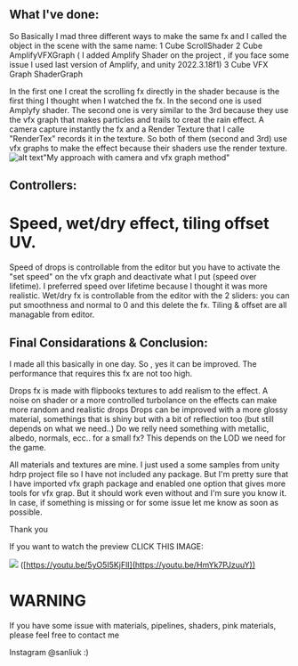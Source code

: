 ## What I've done:

So Basically I mad three different ways to make the same fx and I called the object  in the scene with the same name:
1 Cube ScrollShader
2 Cube AmplifyVFXGraph ( I added Amplify Shader on the project , if you face some issue I used last version of Amplify, and unity 2022.3.18f1)
3 Cube VFX Graph ShaderGraph

In the first one I creat the scrolling fx directly in the shader because is the first thing I thought when I watched the fx.
In the second one is used Amplyfy shader.
The second one is very similar to the 3rd because they use the vfx graph that makes particles and trails to creat the rain effect.
A camera capture instantly the fx and a Render Texture that I calle "RenderTex" records it in the texture.
So both of them (second and 3rd) use vfx graphs to make the effect because their shaders use the render texture.
![alt text](https://github.com/sanliuk/DropRain-Unity-Shader-Wet-VFX/blob/master/Screenshot%202024-04-11%20132714.png
)"My approach with camera and vfx graph method"
## Controllers:
# Speed,  wet/dry effect, tiling offset UV.

Speed of drops is controllable from the editor but you have to activate the "set speed" on the vfx graph and deactivate what I put (speed over lifetime). I preferred speed over lifetime because I thought it was more realistic.
Wet/dry fx is controllable from the editor with the 2 sliders: you can put smoothness and normal to 0 and this delete the fx.
Tiling & offset are all managable from editor.


## Final Considarations & Conclusion:

I made all this basically in one day. So , yes it can be improved.
The performance that requires this fx are not too high.

Drops fx is made with flipbooks textures to add realism to the effect.
A noise on shader or a more controlled turbolance on the  effects can make more random and realistic drops
Drops can be improved with a more glossy material, somethings that is shiny but with a bit of reflection too (but still depends on what we need..) 
Do we relly need something with metallic, albedo, normals, ecc.. for a small fx? This depends on the LOD we need for the game.


All materials and textures are mine.
I just used a some samples from unity hdrp project file so I have not included any package.
But I'm pretty sure that I have imported vfx graph package and enabled one option that gives more tools for vfx grap. But it should work even without and I'm sure you know it.
In case, if something is missing or for some issue let me know as soon as possible.

Thank you

If you want to watch the preview CLICK THIS IMAGE:

[![](https://github.com/sanliuk/DropRain-Unity-Shader-Wet-VFX/blob/master/Screenshot%202024-04-11%20165753.png)](https://youtu.be/5yO5I5KjFlI)
([https://youtu.be/5yO5I5KjFlI](https://youtu.be/HmYk7PJzuuY))



# WARNING
If you have some issue with materials, pipelines, shaders, pink materials, please feel free to contact me

Instagram @sanliuk
:)


